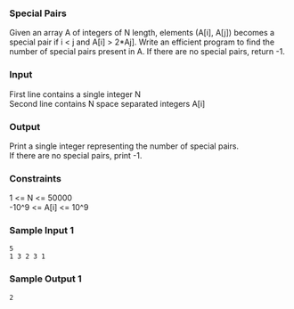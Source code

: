 ### Special Pairs
Given an array A of integers of N length, elements (A[i], A[j]) becomes a special pair if i < j and A[i] > 2*Aj]. Write an efficient program to find the number of special pairs present in A. If there are no special pairs, return -1.

### Input
First line contains a single integer N <br/>
Second line contains N space separated integers A[i]

### Output
Print a single integer representing the number of special pairs. <br/>
If there are no special pairs, print -1.

### Constraints
1 <= N <= 50000 <br/>
-10^9 <= A[i] <= 10^9

### Sample Input 1
```
5
1 3 2 3 1
```

### Sample Output 1
```
2
```